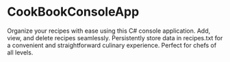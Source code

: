 # CookBookConsoleApp
Organize your recipes with ease using this C# console application. Add, view, and delete recipes seamlessly. Persistently store data in recipes.txt for a convenient and straightforward culinary experience. Perfect for chefs of all levels.

